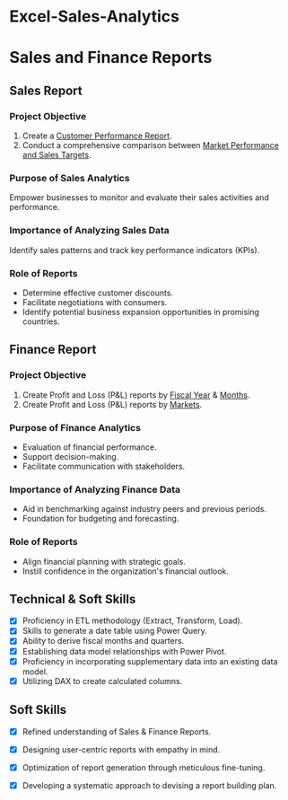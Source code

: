 # Excel-Sales-Analytics

# Sales and Finance Reports

## Sales Report

### **Project Objective**

1. Create a [Customer Performance Report](https://github.com/KirandeepMarala/Excel-Sales_Analysis/blob/main/Customer%20Performance%20Report.pdf).
2. Conduct a comprehensive comparison between [Market Performance and Sales Targets](https://github.com/KirandeepMarala/Excel-Sales_Analysis/blob/main/Customer%20Performance%20Report.pdf).

### **Purpose of Sales Analytics**

Empower businesses to monitor and evaluate their sales activities and performance.

### **Importance of Analyzing Sales Data**

Identify sales patterns and track key performance indicators (KPIs).

### **Role of Reports**

- Determine effective customer discounts.
- Facilitate negotiations with consumers.
- Identify potential business expansion opportunities in promising countries.

## Finance Report

### **Project Objective**

1. Create Profit and Loss (P&L) reports by [Fiscal Year](https://github.com/KirandeepMarala/Excel-Sales_Analysis/blob/main/P%26L%20Statement%20by%20Fiscal%20Year.pdf) & [Months](https://github.com/KirandeepMarala/Excel-Sales_Analysis/blob/main/P%26L%20Statement%20by%20Months.pdf).
2. Create Profit and Loss (P&L) reports by [Markets](https://github.com/KirandeepMarala/Excel-Sales_Analysis/blob/main/P%26L%20Statement%20by%20Markets.pdf).

### **Purpose of Finance Analytics**

- Evaluation of financial performance.
- Support decision-making.
- Facilitate communication with stakeholders.

### **Importance of Analyzing Finance Data**

- Aid in benchmarking against industry peers and previous periods.
- Foundation for budgeting and forecasting.

### **Role of Reports**

- Align financial planning with strategic goals.
- Instill confidence in the organization's financial outlook.

## **Technical & Soft Skills**

- [x] Proficiency in ETL methodology (Extract, Transform, Load).
- [x] Skills to generate a date table using Power Query.
- [x] Ability to derive fiscal months and quarters.
- [x] Establishing data model relationships with Power Pivot.
- [x] Proficiency in incorporating supplementary data into an existing data model.
- [x] Utilizing DAX to create calculated columns.

## **Soft Skills**

- [x] Refined understanding of Sales & Finance Reports.
- [x] Designing user-centric reports with empathy in mind.
- [x] Optimization of report generation through meticulous fine-tuning.
- [x] Developing a systematic approach to devising a report building plan.



